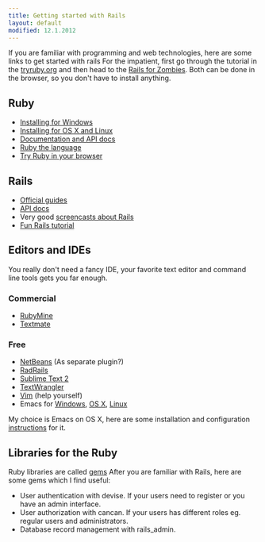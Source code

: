 ```yaml
---
title: Getting started with Rails
layout: default
modified: 12.1.2012
---
```


If you are familiar with programming and web technologies, here are some links to get started with rails
For the impatient, first go through the tutorial in the [tryruby.org](http://tryruby.org) and then head to the [Rails for Zombies](http://www.codeschool.com/courses/rails-for-zombies). Both can be done in the browser, so you don't have to install anything.

## Ruby

* [Installing for Windows](http://rubyinstaller.org/)
* [Installing for OS X and Linux](http://beginrescueend.com/)
* [Documentation and API docs](http://www.ruby-doc.org/)
* [Ruby the language](http://www.ruby-lang.org)
* [Try Ruby in your browser](http://tryruby.org)

## Rails

* [Official guides](http://guides.rubyonrails.org/)
* [API docs](http://api.rubyonrails.org/)
* Very good [screencasts about Rails](http://railscasts.com/)
* [Fun Rails tutorial](http://www.codeschool.com/courses/rails-for-zombies)

## Editors and IDEs

You really don't need a fancy IDE, your favorite text editor and command line tools gets you far enough.

### Commercial

* [RubyMine](http://www.jetbrains.com/ruby/index.html)
* [Textmate](http://macromates.com/)

### Free

* [NetBeans](www.netbeans.org) (As separate plugin?)
* [RadRails](http://www.aptana.com/products/radrails)
* [Sublime Text 2](http://www.sublimetext.com/2)
* [TextWrangler](http://www.barebones.com/products/textwrangler/index.html)
* [Vim](http://www.vim.org/) (help yourself)
* Emacs for [Windows](http://www.gnu.org/software/emacs/windows/Getting-Emacs.html#Getting-Emacs), [OS X](installing-emacs.html), [Linux](http://www.gnu.org/software/emacs/)

My choice is Emacs on OS X, here are some installation and configuration [instructions](installing-emacs.html) for it.


## Libraries for the Ruby

Ruby libraries are called [gems](http://en.wikipedia.org/wiki/RubyGems)
After you are familiar with Rails, here are some gems which I find useful:

* User authentication with devise. If your users need to register or you have an admin interface.
* User authorization with cancan. If your users has different roles eg. regular users and administrators.
* Database record management with rails_admin.

